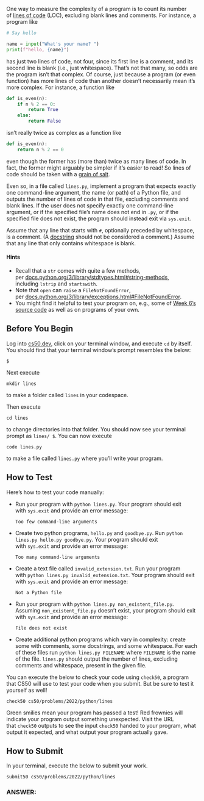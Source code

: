 One way to measure the complexity of a program is to count its number of [lines of code](https://en.wikipedia.org/wiki/Source_lines_of_code) (LOC), excluding blank lines and comments. For instance, a program like

```python
# Say hello

name = input("What's your name? ")
print(f"hello, {name}")
```

has just two lines of code, not four, since its first line is a comment, and its second line is blank (i.e., just whitespace). That’s not that many, so odds are the program isn’t that complex. Of course, just because a program (or even function) has more lines of code than another doesn’t necessarily mean it’s more complex. For instance, a function like

```python
def is_even(n):
    if n % 2 == 0:
        return True
    else:
        return False
```

isn’t really twice as complex as a function like

```python
def is_even(n):
    return n % 2 == 0
```

even though the former has (more than) twice as many lines of code. In fact, the former might arguably be simpler if it’s easier to read! So lines of code should be taken with a [grain of salt](https://en.wikipedia.org/wiki/Grain_of_salt).

Even so, in a file called `lines.py`, implement a program that expects exactly one command-line argument, the name (or path) of a Python file, and outputs the number of lines of code in that file, excluding comments and blank lines. If the user does not specify exactly one command-line argument, or if the specified file’s name does not end in `.py`, or if the specified file does not exist, the program should instead exit via `sys.exit`.

Assume that any line that starts with `#`, optionally preceded by whitespace, is a comment. (A [docstring](https://peps.python.org/pep-0257/) should not be considered a comment.) Assume that any line that only contains whitespace is blank.

#### Hints
- Recall that a `str` comes with quite a few methods, per [docs.python.org/3/library/stdtypes.html#string-methods](https://docs.python.org/3/library/stdtypes.html#string-methods), including `lstrip` and `startswith`.
- Note that `open` can `raise` a `FileNotFoundError`, per [docs.python.org/3/library/exceptions.html#FileNotFoundError](https://docs.python.org/3/library/exceptions.html#FileNotFoundError).
- You might find it helpful to test your program on, e.g., some of [Week 6’s source code](https://cdn.cs50.net/python/2022/x/lectures/6/src6/) as well as on programs of your own.


## Before You Begin

Log into [cs50.dev](https://cs50.dev/), click on your terminal window, and execute `cd` by itself. You should find that your terminal window’s prompt resembles the below:

```
$
```

Next execute

```
mkdir lines
```

to make a folder called `lines` in your codespace.

Then execute

```
cd lines
```

to change directories into that folder. You should now see your terminal prompt as `lines/ $`. You can now execute

```
code lines.py
```

to make a file called `lines.py` where you’ll write your program.

## How to Test

Here’s how to test your code manually:

- Run your program with `python lines.py`. Your program should exit with `sys.exit` and provide an error message:
    
    ```
    Too few command-line arguments
    ```
    
- Create two python programs, `hello.py` and `goodbye.py`. Run `python lines.py hello.py goodbye.py`. Your program should exit with `sys.exit` and provide an error message:
    
    ```
    Too many command-line arguments
    ```
    
- Create a text file called `invalid_extension.txt`. Run your program with `python lines.py invalid_extension.txt`. Your program should exit with `sys.exit` and provide an error message:
    
    ```
    Not a Python file
    ```
    
- Run your program with `python lines.py non_existent_file.py`. Assuming `non_existent_file.py` doesn’t exist, your program should exit with `sys.exit` and provide an error message:
    
    ```
    File does not exist
    ```
    
- Create additional python programs which vary in complexity: create some with comments, some docstrings, and some whitespace. For each of these files run `python lines.py FILENAME` where `FILENAME` is the name of the file. `lines.py` should output the number of lines, excluding comments and whitespace, present in the given file.

You can execute the below to check your code using `check50`, a program that CS50 will use to test your code when you submit. But be sure to test it yourself as well!

```
check50 cs50/problems/2022/python/lines
```

Green smilies mean your program has passed a test! Red frownies will indicate your program output something unexpected. Visit the URL that `check50` outputs to see the input `check50` handed to your program, what output it expected, and what output your program actually gave.

## How to Submit

In your terminal, execute the below to submit your work.

```
submit50 cs50/problems/2022/python/lines
```


### ANSWER:
